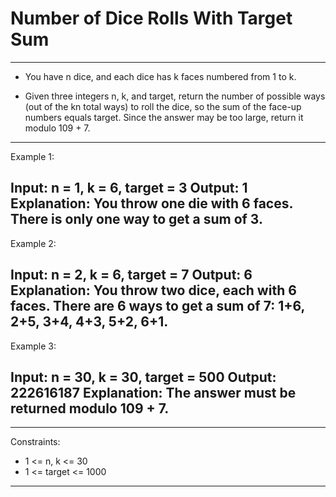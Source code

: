 # Number of Dice Rolls With Target Sum

---
- You have n dice, and each dice has k faces numbered from 1 to k.

- Given three integers n, k, and target, return the number of possible ways (out of the kn total ways) to roll the dice, so the sum of the face-up numbers equals target. Since the answer may be too large, return it modulo 109 + 7.

 
---
Example 1:

Input: n = 1, k = 6, target = 3
Output: 1
Explanation: You throw one die with 6 faces.
There is only one way to get a sum of 3.
---
Example 2:

Input: n = 2, k = 6, target = 7
Output: 6
Explanation: You throw two dice, each with 6 faces.
There are 6 ways to get a sum of 7: 1+6, 2+5, 3+4, 4+3, 5+2, 6+1.
---
Example 3:

Input: n = 30, k = 30, target = 500
Output: 222616187
Explanation: The answer must be returned modulo 109 + 7.
---
 
---
Constraints:

   -  1 <= n, k <= 30
   -  1 <= target <= 1000

---

